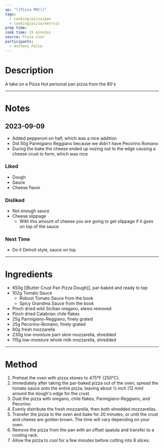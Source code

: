 ```yaml
---
up: "[[Pizza MOC]]"
tags:
  - cooking/pizza/pan
  - cooking/pizza/detroit
prep time: 
cook time: 15 minutes
source: Pizza Czar
participants:
  - Anthony Falco
---
```

# Description
A take on a Pizza Hut personal pan pizza from the 80's  

---
# Notes
## 2023-09-09
* Added pepperoni on half, which was a nice addition
* Did 50g Parmigiano Reggiano because we didn't have Pecorino Romano
* During the bake the cheese ended up oozing out to the edge causing a cheese crust to form, which was nice
### Liked
* Dough
* Sauce
* Cheese flavor
### Disliked
* Not enough sauce
* Cheese slippage
	* With this amount of cheese you are going to get slippage if it goes on top of the sauce 
### Next Time
* Do it Detroit style, sauce on top
---
# Ingredients
* 650g [[Butter Crust Pan Pizza Dough]], par-baked and ready to top
* 102g Tomato Sauce
	* Robust Tomato Sauce from the book
	* Spicy Grandma Sauce from the book
* Pinch dried wild Sicilian oregano, stems removed
* Pinch dried Calabrian chile flakes
* 25g Parmigiano-Reggiano, finely grated
* 25g Pecorino-Romano, finely grated
* 60g fresh mozzarella
* 230g low-moisture part-skim mozzarella, shredded
* 115g low-moisture whole milk mozzarella, shredded
---
# Method
1. Preheat the oven with pizza stones to 475°F (250°C).
2. Immediately after taking the par-baked pizza out of the oven, spread the tomato sauce onto the entire pizza, leaving about ½ inch (12 mm) around the dough's edge for the crust.
3. Dust the pizza with oregano, chile flakes, Parmigiano-Reggiano, and Pecorino.
4. Evenly distribute the fresh mozzarella, then both shredded mozzarellas.
5. Transfer the pizza to the oven and bake for 20 minutes, or until the crust and cheese are golden brown. The time will vary depending on your oven.
6. Remove the pizza from the pan with an offset spatula and transfer to a cooling rack.
7. Allow the pizza to cool for a few minutes before cutting into 8 slices.